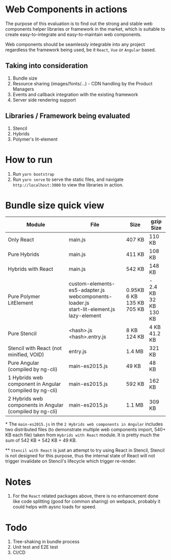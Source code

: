 # Web Components in actions

The purpose of this evaluation is to find out the strong and stable web components helper libraries or framework in the market,
which is suitable to create easy-to-integrate and easy-to-maintain web components.

Web components should be seamlessly integrable into any project regardless the framework being used, be it `React`, `Vue` or `Angular` based.

## Taking into consideration
1. Bundle size
1. Resource sharing (images/fonts/...) - CDN handling by the Product Managers
1. Events and callback integration with the existing framework
1. Server side rendering support

## Libraries / Framework being evaluated
1. Stencil
1. Hybrids
1. Polymer's lit-element

# How to run
1. Run `yarn bootstrap`
1. Run `yarn serve` to serve the static files, and navigate `http://localhost:3000` to view the libraries in action.

# Bundle size quick view

| Module  | File  | Size  | gzip Size  |  
|---|---|---|---|
|Only React | main.js | 407 KB | 110 KB |  
|Pure Hybrids | main.js | 411 KB | 108 KB |
|Hybrids with React | main.js | 542 KB | 148 KB |
|Pure Polymer LitElement | custom-elements-es5-adapter.js <br/>webcomponents-loader.js <br /> start-lit-element.js <br /> lazy-element | 0.95KB <br /> 6 KB <br /> 135 KB <br /> 705 KB | - <br /> 2.4 KB <br /> 32 KB <br /> 130 KB |
|Pure Stencil | \<hash>.js <br /> \<hash>.entry.js | 8 KB <br /> 124 KB | 4 KB <br /> 41.2 KB |
|Stencil with React (not minified, VOID) | entry.js | 1.4 MB | 321 KB |
|Pure Angular (compiled by ng-cli) | main-es2015.js | 49 KB | 48 KB
|1 Hybrids web component in Angular (compiled by ng-cli) | main-es2015.js | 592 KB | 162 KB
|2 Hybrids web components in Angular (compiled by ng-cli) | main-es2015.js | 1.1 MB | 309 KB

\* The `main-es2015.js` in the `2 Hybrids web components in Angular` includes two distributed files (to demonstrate multiple web components import, 540+ KB each file) taken from `Hybrids with React` module.
 It is pretty much the sum of 542 KB + 542 KB + 49 KB.
 
\** `Stencil with React` is just an attempt to try using React in Stencil, Stencil is not designed for this purpose, thus the internal state of React will not trigger
invalidate on Stencil's lifecycle which trigger re-render. 

# Notes
1. For the `React` related packages above, there is no enhancement done like code splitting (good for common sharing) on webpack, probably it could helps with aysnc loads for speed.


# Todo
1. Tree-shaking in bundle process
1. Unit test and E2E test
1. CI/CD
